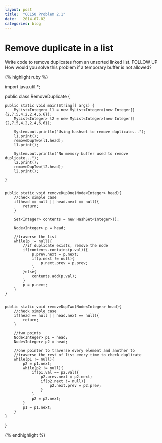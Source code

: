 ```yaml
---
layout: post
title:  "CC150 Problem 2.1"
date:   2014-07-02
categories: blog
---
```


# Remove duplicate in a list


Write code to remove duplicates from an unsorted linked list.
FOLLOW UP
How would you solve this problem if a temporary buffer is not allowed?

{% highlight ruby %}

import java.util.*;

public class RemoveDuplicate {

	public static void main(String[] args) {
		MyList<Integer> l1 = new MyList<Integer>(new Integer[]{2,7,5,4,2,2,4,6,6});
		MyList<Integer> l2 = new MyList<Integer>(new Integer[]{2,7,5,4,2,2,4,6,6});
		
		System.out.println("Using hashset to remove duplicate...");
		l1.print();
		removeDupTwo(l1.head);
		l1.print();
		
		System.out.println("No memory buffer used to remove duplicate...");
		l2.print();
		removeDupTwo(l2.head);
		l2.print();

	}
	
	
	public static void removeDupOne(Node<Integer> head){
		//check simple case
		if(head == null || head.next == null){
			return;
		}
		
		Set<Integer> contents = new HashSet<Integer>();
		
		Node<Integer> p = head;
		
		//traverse the list
		while(p != null){
			//if duplicate exists, remove the node
			if(contents.contains(p.val)){
				p.prev.next = p.next;
				if(p.next != null){
					p.next.prev = p.prev;
				}
			}else{
				contents.add(p.val);
			}
			p = p.next;
		}
	}
	
	
	public static void removeDupTwo(Node<Integer> head){
		//check simple case
		if(head == null || head.next == null){
			return;
		}
		
		//two points
		Node<Integer> p1 = head;
		Node<Integer> p2 = head;
		
		//one pointer to traverse every element and another to 
		//traverse the rest of list every time to check duplicate
		while(p1 != null){
			p2 = p1.next;
			while(p2 != null){
				if(p1.val == p2.val){
					p2.prev.next = p2.next;
					if(p2.next != null){
						p2.next.prev = p2.prev;
					}
				}
				p2 = p2.next;
			}
			p1 = p1.next;
		}
	}
	
	

}


{% endhighlight %}

